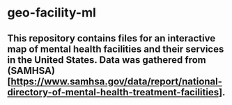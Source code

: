 # geo-facility-ml
## This repository contains files for an interactive map of mental health facilities and their services in the United States. Data was gathered from (SAMHSA)[https://www.samhsa.gov/data/report/national-directory-of-mental-health-treatment-facilities].
